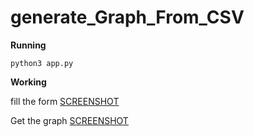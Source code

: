# generate_Graph_From_CSV

**Running**

`python3 app.py`

**Working**

fill the form
[SCREENSHOT]()

Get the graph
[SCREENSHOT]()
